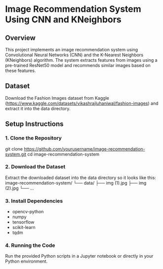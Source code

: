 # Image Recommendation System Using CNN and KNeighbors

## Overview
This project implements an image recommendation system using Convolutional Neural Networks (CNN) and the K-Nearest Neighbors (KNeighbors) algorithm. The system extracts features from images using a pre-trained ResNet50 model and recommends similar images based on these features.

## Dataset
Download the Fashion Images dataset from Kaggle (https://www.kaggle.com/datasets/vikashrajluhaniwal/fashion-images) and extract it into the data directory.

## Setup Instructions
### 1. Clone the Repository
git clone https://github.com/yourusername/image-recommendation-system.git
cd image-recommendation-system

### 2. Download the Dataset
Extract the downloaded dataset into the data directory so it looks like this:
image-recommendation-system/
└── data/
    ├── img (1).jpg
    ├── img (2).jpg
    └── ...


### 3. Install Dependencies
* opencv-python
* numpy
* tensorflow
* scikit-learn
* tqdm

### 4. Running the Code
Run the provided Python scripts in a Jupyter notebook or directly in your Python environment.